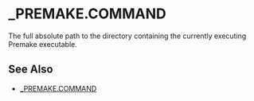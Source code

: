 # _PREMAKE.COMMAND

The full absolute path to the directory containing the currently executing Premake executable.

## See Also

- [_PREMAKE.COMMAND](_PREMAKE.COMMAND.md)

